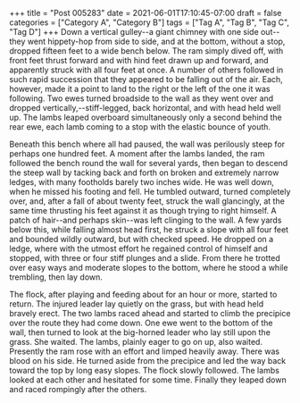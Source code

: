 +++
title = "Post 005283"
date = 2021-06-01T17:10:45-07:00
draft = false
categories = ["Category A", "Category B"]
tags = ["Tag A", "Tag B", "Tag C", "Tag D"]
+++
Down a vertical gulley--a giant chimney with one side out--they went hippety-hop from side to side, and at the bottom, without a stop, dropped fifteen feet to a wide bench below. The ram simply dived off, with front feet thrust forward and with hind feet drawn up and forward, and apparently struck with all four feet at once. A number of others followed in such rapid succession that they appeared to be falling out of the air. Each, however, made it a point to land to the right or the left of the one it was following. Two ewes turned broadside to the wall as they went over and dropped vertically,--stiff-legged, back horizontal, and with head held well up. The lambs leaped overboard simultaneously only a second behind the rear ewe, each lamb coming to a stop with the elastic bounce of youth.

Beneath this bench where all had paused, the wall was perilously steep for perhaps one hundred feet. A moment after the lambs landed, the ram followed the bench round the wall for several yards, then began to descend the steep wall by tacking back and forth on broken and extremely narrow ledges, with many footholds barely two inches wide. He was well down, when he missed his footing and fell. He tumbled outward, turned completely over, and, after a fall of about twenty feet, struck the wall glancingly, at the same time thrusting his feet against it as though trying to right himself. A patch of hair--and perhaps skin--was left clinging to the wall. A few yards below this, while falling almost head first, he struck a slope with all four feet and bounded wildly outward, but with checked speed. He dropped on a ledge, where with the utmost effort he regained control of himself and stopped, with three or four stiff plunges and a slide. From there he trotted over easy ways and moderate slopes to the bottom, where he stood a while trembling, then lay down.

The flock, after playing and feeding about for an hour or more, started to return. The injured leader lay quietly on the grass, but with head held bravely erect. The two lambs raced ahead and started to climb the precipice over the route they had come down. One ewe went to the bottom of the wall, then turned to look at the big-horned leader who lay still upon the grass. She waited. The lambs, plainly eager to go on up, also waited. Presently the ram rose with an effort and limped heavily away. There was blood on his side. He turned aside from the precipice and led the way back toward the top by long easy slopes. The flock slowly followed. The lambs looked at each other and hesitated for some time. Finally they leaped down and raced rompingly after the others.
